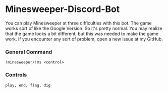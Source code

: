 # Minesweeper-Discord-Bot
You can play Minesweeper at three difficulties with this bot. The game works sort of like the Google Version. So it's
pretty normal. You may realize that the game looks a bit different, but this was needed to make the game work. If you
encounter any sort of problem, open a new issue at my GitHub.

### General Command
``!minesweeper/!ms <control>``

### Controls
``play, end, flag, dig``

